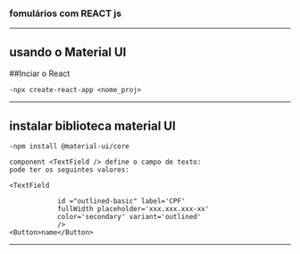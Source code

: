 ### fomulários com REACT js
-----------------------------------------------------------------------------

usando o Material UI
-----------------------------------------------------------------------------
##Inciar o React 

    -npx create-react-app <nome_proj>

-----------------------------------------------------------------------------

## instalar biblioteca material UI

    -npm install @material-ui/core

    component <TextField /> define o campo de texto:
    pode ter os seguintes valores:

    <TextField  

                id ="outlined-basic" label='CPF'
                fullWidth placeholder='xxx.xxx.xxx-xx'
                color='secondary' variant='outlined'
                />
    <Button>name</Button>
------------------------------------------------------------------------------